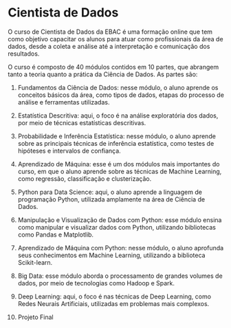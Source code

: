 # Cientista de Dados

O curso de Cientista de Dados da EBAC é uma formação online que tem como objetivo capacitar os alunos para atuar como profissionais da área de dados, desde a coleta e análise até a interpretação e comunicação dos resultados.

O curso é composto de 40 módulos contidos em 10 partes, que abrangem tanto a teoria quanto a prática da Ciência de Dados. As partes são:

1. Fundamentos da Ciência de Dados: nesse módulo, o aluno aprende os conceitos básicos da área, como tipos de dados, etapas do processo de análise e ferramentas utilizadas.

2. Estatística Descritiva: aqui, o foco é na análise exploratória dos dados, por meio de técnicas estatísticas descritivas.

3. Probabilidade e Inferência Estatística: nesse módulo, o aluno aprende sobre as principais técnicas de inferência estatística, como testes de hipóteses e intervalos de confiança.

4. Aprendizado de Máquina: esse é um dos módulos mais importantes do curso, em que o aluno aprende sobre as técnicas de Machine Learning, como regressão, classificação e clusterização.

5. Python para Data Science: aqui, o aluno aprende a linguagem de programação Python, utilizada amplamente na área de Ciência de Dados.

6. Manipulação e Visualização de Dados com Python: esse módulo ensina como manipular e visualizar dados com Python, utilizando bibliotecas como Pandas e Matplotlib.

7. Aprendizado de Máquina com Python: nesse módulo, o aluno aprofunda seus conhecimentos em Machine Learning, utilizando a biblioteca Scikit-learn.

8. Big Data: esse módulo aborda o processamento de grandes volumes de dados, por meio de tecnologias como Hadoop e Spark.

9. Deep Learning: aqui, o foco é nas técnicas de Deep Learning, como Redes Neurais Artificiais, utilizadas em problemas mais complexos.

10. Projeto Final
